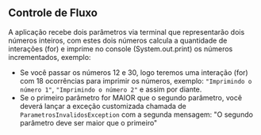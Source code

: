 ## Controle de Fluxo

A aplicação recebe dois parâmetros via terminal que representarão dois números inteiros, com estes dois números calcula  a quantidade de interações (for) e imprime no console (System.out.print) os números incrementados, exemplo: 
- Se você passar os números 12 e 30, logo teremos uma interação (for) com 18 ocorrências para imprimir os números, exemplo: `"Imprimindo o número 1"`, `"Imprimindo o número 2"` e assim por diante. 
- Se o primeiro parâmetro for MAIOR que o segundo parâmetro, você deverá lançar a exceção customizada chamada de `ParametrosInvalidosException` com a segunda mensagem: "O segundo parâmetro deve ser maior que o primeiro"
